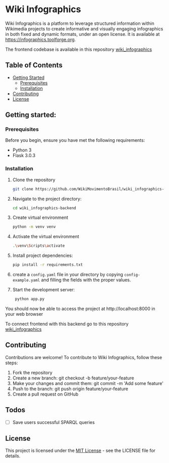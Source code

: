 # Wiki Infographics

Wiki Infographics is a platform to leverage structured information within Wikimedia projects to create informative and visually engaging infographics in both fixed and dynamic formats, under an open license. It is available at https://infographics.toolforge.org.

The frontend codebase is available in this repository [wiki_infographics
](https://github.com/WikiMovimentoBrasil/wiki_infographics)

## Table of Contents

- [Getting Started](#getting-started)
  - [Prerequisites](#prerequisites)
  - [Installation](#installation)
- [Contributing](#contributing)
- [License](#license)

## Getting started:

### Prerequisites

Before you begin, ensure you have met the following requirements:

- Python 3
- Flask 3.0.3

### Installation

1. Clone the repository

   ```bash
   git clone https://github.com/WikiMovimentoBrasil/wiki_infographics-backend.git

   ```

2. Navigate to the project directory:

   ```bash
   cd wiki_infographics-backend

   ```

3. Create virtual environment

   ```bash
   python -m venv venv

   ```

4. Activate the virtual environment

   ```bash
   .\venv\Scripts\activate

   ```

5. Install project dependencies:

   ```bash
   pip install -r requirements.txt

   ```

6. create a `config.yaml` file in your directory by copying `config-example.yaml` and filling the fields with the proper values.

7. Start the development server:
   ```bash
    python app.py
   ```

You should now be able to access the project at http://localhost:8000 in your web browser

To connect frontend with this backend go to this repository [wiki_infographics
](https://github.com/WikiMovimentoBrasil/wiki_infographics)

## Contributing

Contributions are welcome! To contribute to Wiki Infographics, follow these steps:

1. Fork the repository
2. Create a new branch: git checkout -b feature/your-feature
3. Make your changes and commit them: git commit -m 'Add some feature'
4. Push to the branch: git push origin feature/your-feature
5. Create a pull request on GitHub

## Todos

- [ ] Save users successful SPARQL queries

## License

This project is licensed under the [MIT License](https://opensource.org/license/mit) - see the LICENSE file for details.
